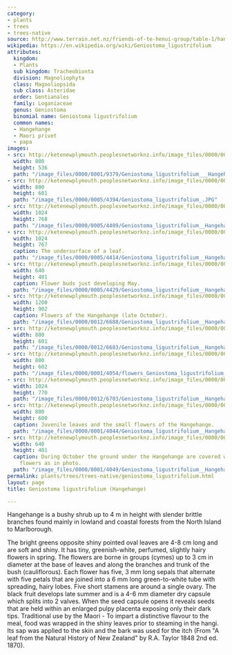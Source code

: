```yaml
---
category:
- plants
- trees
- trees-native
source: http://www.terrain.net.nz/friends-of-te-henui-group/table-1/hange-hange.html
wikipedia: https://en.wikipedia.org/wiki/Geniostoma_ligustrifolium
attributes:
  kingdom:
  - Plants
  sub kingdom: Tracheobionta
  division: Magnoliophyta
  class: Magnoliopsida
  sub class: Asteridae
  order: Gentianales
  family: Loganiaceae
  genus: Geniostoma
  binomial name: Geniostoma ligustrifolium
  common names:
  - Hangehange
  - Maori privet
  - papa
images:
- src: http://ketenewplymouth.peoplesnetworknz.info/image_files/0000/0001/9379/Geniostoma_ligustrifolium___Hangehange-2.JPG
  width: 800
  height: 536
  path: "/image_files/0000/0001/9379/Geniostoma_ligustrifolium___Hangehange-2.JPG"
- src: http://ketenewplymouth.peoplesnetworknz.info/image_files/0000/0005/4394/Geniostoma_ligustrifolium_.JPG
  width: 800
  height: 601
  path: "/image_files/0000/0005/4394/Geniostoma_ligustrifolium_.JPG"
- src: http://ketenewplymouth.peoplesnetworknz.info/image_files/0000/0005/4409/Geniostoma_ligustrifolium__Hangehange_-001.JPG
  width: 1024
  height: 768
  path: "/image_files/0000/0005/4409/Geniostoma_ligustrifolium__Hangehange_-001.JPG"
- src: http://ketenewplymouth.peoplesnetworknz.info/image_files/0000/0005/4414/Geniostoma_ligustrifolium__Hangehange_.JPG
  width: 1024
  height: 767
  caption: The undersurface of a leaf.
  path: "/image_files/0000/0005/4414/Geniostoma_ligustrifolium__Hangehange_.JPG"
- src: http://ketenewplymouth.peoplesnetworknz.info/image_files/0000/0005/4429/Geniostoma_ligustrifolium__Hangehange_.JPG
  width: 640
  height: 481
  caption: Flower buds just developing May.
  path: "/image_files/0000/0005/4429/Geniostoma_ligustrifolium__Hangehange_.JPG"
- src: http://ketenewplymouth.peoplesnetworknz.info/image_files/0000/0012/6688/Geniostoma_ligustrifolium__Hangehange_-001.JPG
  width: 1200
  height: 902
  caption: Flowers of the Hangehange (late October).
  path: "/image_files/0000/0012/6688/Geniostoma_ligustrifolium__Hangehange_-001.JPG"
- src: http://ketenewplymouth.peoplesnetworknz.info/image_files/0000/0012/6683/Geniostoma_ligustrifolium__Hangehange_.JPG
  width: 800
  height: 601
  path: "/image_files/0000/0012/6683/Geniostoma_ligustrifolium__Hangehange_.JPG"
- src: http://ketenewplymouth.peoplesnetworknz.info/image_files/0000/0001/4054/flowers_Geniostoma_ligustrifolium__Hangehange-4.JPG
  width: 800
  height: 602
  path: "/image_files/0000/0001/4054/flowers_Geniostoma_ligustrifolium__Hangehange-4.JPG"
- src: http://ketenewplymouth.peoplesnetworknz.info/image_files/0000/0012/6703/Geniostoma_ligustrifolium__Hangehange_-004.JPG
  width: 1024
  height: 770
  path: "/image_files/0000/0012/6703/Geniostoma_ligustrifolium__Hangehange_-004.JPG"
- src: http://ketenewplymouth.peoplesnetworknz.info/image_files/0000/0001/4044/Geniostoma_ligustrifolium__Hangehange.JPG
  width: 800
  height: 600
  caption: Juvenile leaves and the small flowers of the Hangehange.
  path: "/image_files/0000/0001/4044/Geniostoma_ligustrifolium__Hangehange.JPG"
- src: http://ketenewplymouth.peoplesnetworknz.info/image_files/0000/0001/4049/Geniostoma_ligustrifolium__Hangehange-2.JPG
  width: 640
  height: 401
  caption: During October the ground under the Hangehange are covered with  fallen
    flowers as in photo.
  path: "/image_files/0000/0001/4049/Geniostoma_ligustrifolium__Hangehange-2.JPG"
permalink: plants/trees/trees-native/geniostoma_ligustrifolium.html
layout: page
title: Geniostoma ligustrifolium (Hangehange)

---
```

Hangehange is a bushy shrub up to 4 m in height with slender brittle branches found mainly in lowland and coastal forests from the North Island to Marlborough.

The bright greens opposite shiny pointed oval leaves are 4-8 cm long and are soft and shiny. 
It has tiny, greenish-white, perfumed, slightly hairy flowers in spring. The flowers are borne in groups (cymes) up to 3 cm in diameter at the base of leaves and along the branches and trunk of the bush (cauliflorous). Each flower has five, 3 mm long sepals that alternate with five petals that are joined into a 6 mm long green-to-white tube with spreading, hairy lobes. Five short stamens are around a single ovary. The black fruit develops late summer and is a 4-6 mm diameter dry capsule which splits into 2 valves. When the seed capsule opens it reveals seeds that are held within an enlarged pulpy placenta exposing only their dark tips.
Traditional use by the Maori - To impart a distinctive flavour to the meal, food was wrapped in the shiny leaves prior to steaming in the hangi. Its sap was applied to the skin and the bark was used for the itch (From "A leaf from the Natural History of New Zealand" by R.A. Taylor 1848 2nd ed. 1870).
